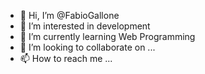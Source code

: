 - 👋 Hi, I’m @FabioGallone
- 👀 I’m interested in development
- 🌱 I’m currently learning Web Programming
- 💞️ I’m looking to collaborate on ...
- 📫 How to reach me ...

<!---
FabioGallone/FabioGallone is a ✨ special ✨ repository because its `README.md` (this file) appears on your GitHub profile.
You can click the Preview link to take a look at your changes.
--->
